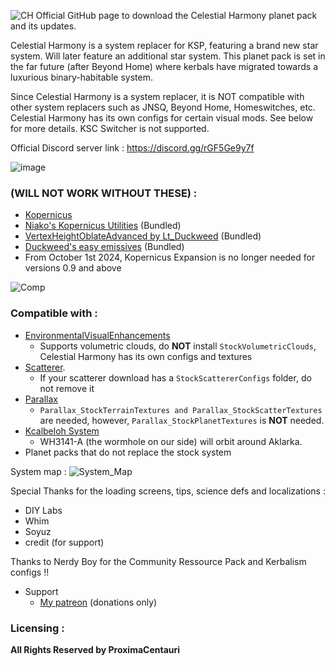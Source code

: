![CH](https://github.com/user-attachments/assets/b72893bc-1e5f-47b0-847a-7cee5751b068)
Official GitHub page to download the Celestial Harmony planet pack and its updates.

Celestial Harmony is a system replacer for KSP, featuring a brand new star system. Will later feature an additional star system.
This planet pack is set in the far future (after Beyond Home) where kerbals have migrated towards a luxurious binary-habitable system.

Since Celestial Harmony is a system replacer, it is NOT compatible with other system replacers such as JNSQ, Beyond Home, Homeswitches, etc.
Celestial Harmony has its own configs for certain visual mods. See below for more details.
KSC Switcher is not supported.

Official Discord server link : https://discord.gg/rGF5Ge9y7f

![image](https://github.com/user-attachments/assets/52922ba7-e039-44df-9263-6a962a1dce7b)

### **(WILL NOT WORK WITHOUT THESE) :**
- [Kopernicus](https://github.com/Kopernicus/Kopernicus/releases)
- [Niako's Kopernicus Utilities](https://forum.kerbalspaceprogram.com/topic/207768-112-niakos-kopernicus-utilities-smoother-heightmaps/) (Bundled)
- [VertexHeightOblateAdvanced by Lt_Duckweed](https://forum.kerbalspaceprogram.com/topic/222923-1125-kopernicus-vertexheightoblateadvanced-112-easy-oblate-bodies/) (Bundled)
- [Duckweed's easy emissives](https://forum.kerbalspaceprogram.com/topic/225111-1125-kopernicus-vertexcolormapemissive-100-easy-emissives/#comment-4408664) (Bundled)
- From October 1st 2024, Kopernicus Expansion is no longer needed for versions 0.9 and above


![Comp](https://github.com/user-attachments/assets/c74d790d-3cf8-435e-98c4-8ce3f71abda4)
### **Compatible with :**
- [EnvironmentalVisualEnhancements](https://forum.kerbalspaceprogram.com/topic/196411-19-112x-eve-redux-performance-enhanced-eve-maintenance-v11171-09092022/)
  - Supports volumetric clouds, do **NOT** install `StockVolumetricClouds`, Celestial Harmony has its own configs and textures
- [Scatterer](https://forum.kerbalspaceprogram.com/topic/103963-wip19x-112x-scatterer-atmospheric-scattering-00838-14082022-scattering-improvements-in-game-atmo-generation-and-multi-sun-support/).
  - If your scatterer download has a `StockScattererConfigs` folder, do not remove it
- [Parallax](https://forum.kerbalspaceprogram.com/topic/209714-112x-parallax-pbr-terrain-and-surface-objects-202/)
  - `Parallax_StockTerrainTextures and Parallax_StockScatterTextures` are needed, however, `Parallax_StockPlanetTextures` is **NOT** needed.
- [Kcalbeloh System](https://forum.kerbalspaceprogram.com/topic/203753-1125-kcalbeloh-system-planet-pack-v118-a-journey-to-a-black-hole-aug-31-2024/)
  - WH3141-A (the wormhole on our side) will orbit around Aklarka. 
- Planet packs that do not replace the stock system

System map :
![System_Map](https://github.com/user-attachments/assets/fc5891e2-2e80-460d-917f-8e3a67ee5a99)

Special Thanks for the loading screens, tips, science defs and localizations :

- DIY Labs
- Whim
- Soyuz
- credit (for support)

Thanks to Nerdy Boy for the Community Ressource Pack and Kerbalism configs !!

- Support
   - [My patreon](https://www.patreon.com/_ProximaCentauri_) (donations only)
### **Licensing :**
**All Rights Reserved by ProximaCentauri**
